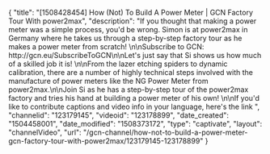 {
    "title": "[1508428454] How (Not) To Build A Power Meter | GCN Factory Tour With power2max",
    "description": "If you thought that making a power meter was a simple process, you'd be wrong. Simon is at power2max in Germany where he takes us through a step-by-step factory tour as he makes a power meter from scratch! \n\nSubscribe to GCN: http:\/\/gcn.eu\/SubscribeToGCN\n\nLet's just say that Si shows us how much of a skilled job it is! \n\nFrom the lazer etching spiders to dynamic calibration, there are a number of highly technical steps involved with the manufacture of power meters like the NG Power Meter from power2max.\n\nJoin Si as he has a step-by-step tour of the power2max factory and tries his hand at building a power meter of his own! \n\nIf you'd like to contribute captions and video info in your language, here's the link ",
    "channelid": "123179145",
    "videoid": "123178899",
    "date_created": "1504458001",
    "date_modified": "1508373172",
    "type": "captivate",
    "layout": "channelVideo",
    "url": "\/gcn-channel\/how-not-to-build-a-power-meter-gcn-factory-tour-with-power2max\/123179145-123178899"
}